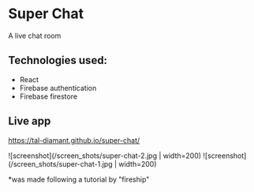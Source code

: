 # Super Chat

A live chat room

## Technologies used:

- React
- Firebase authentication
- Firebase firestore

## Live app

https://tal-diamant.github.io/super-chat/

![screenshot](/screen_shots/super-chat-2.jpg | width=200)
![screenshot](/screen_shots/super-chat-1.jpg | width=200)

*was made following a tutorial by "fireship"
